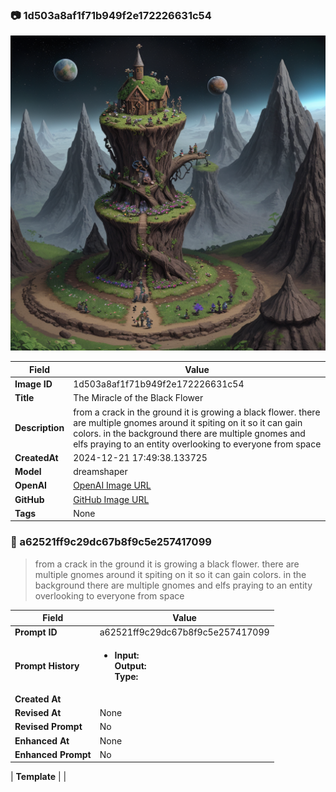 

### 📷 1d503a8af1f71b949f2e172226631c54 


![data.id](./1d503a8af1f71b949f2e172226631c54.jpg)


| Field          | Value                                                                                                                     |
|----------------|---------------------------------------------------------------------------------------------------------------------------|
| **Image ID**             | 1d503a8af1f71b949f2e172226631c54                                                                                                             |
| **Title**           | The Miracle of the Black Flower                                                                                                       |
| **Description**           | from a crack in the ground it is growing a black flower. there are multiple gnomes around it spiting on it so it can gain colors. in the background there are multiple gnomes and elfs praying to an entity overlooking to everyone from space                                                                                                        |
| **CreatedAt**        | 2024-12-21 17:49:38.133725                                                                                                        |
| **Model**        | dreamshaper                                                                                                        |
| **OpenAI**         | [OpenAI Image URL](http://192.168.1.85:8081/generated-images/b64642783850.png)                                                                                |
| **GitHub**         | [GitHub Image URL](https://raw.githubusercontent.com/Caneta-Silva/GODZ/refs/heads/main/images/1d503a8af1f71b949f2e172226631c54/1d503a8af1f71b949f2e172226631c54.jpg)                                                                                |
| **Tags**       | None                                                                                                                   |

### 📜 a62521ff9c29dc67b8f9c5e257417099

> from a crack in the ground it is growing a black flower. there are multiple gnomes around it spiting on it so it can gain colors. in the background there are multiple gnomes and elfs praying to an entity overlooking to everyone from space 

| Field          | Value                                                                                                                                                                      |
|----------------|----------------------------------------------------------------------------------------------------------------------------------------------------------------------------|
| **Prompt ID**  | a62521ff9c29dc67b8f9c5e257417099                                                                                                                                                            |
| **Prompt History** | <ul><li>**Input:**  <br> **Output:**  <br> **Type:** </li></ul> |
| **Created At** |                                                                                                                                                    |
| **Revised At** | None                                                                                                                                                   |
| **Revised Prompt** | No                                                                                                                                                                      |
| **Enhanced At** | None                                                                                                                                                  |
| **Enhanced Prompt** | No                                                                                                                                                                    |

| **Template**   |                                                                                                                                            |


